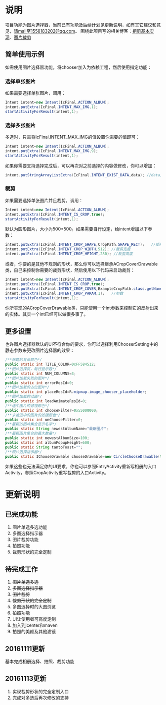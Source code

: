 # 说明
项目功能为图片选择器，当前已有功能及后续计划见更新说明，如有其它建议和意见，请mail至1558183202@qq.com。
围绕此项目写的相关博客：[相册基本实现](http://blog.csdn.net/junzia/article/details/53091606)、[图片裁剪](http://blog.csdn.net/junzia/article/details/52950210)
## 简单使用示例
如需使用图片选择器功能，将chooser加入为依赖工程，然后使用指定功能：
### 选择单张图片
如果需要选择单张图片，调用：
```java
Intent intent=new Intent(IcFinal.ACTION_ALBUM);
intent.putExtra(IcFinal.INTENT_MAX_IMG,1);  
startActivityForResult(intent,1);
```
### 选择多张图片
多选时，只需将IcFinal.INTENT_MAX_IMG的值设置你需要的值即可：
```java
Intent intent=new Intent(IcFinal.ACTION_ALBUM);
intent.putExtra(IcFinal.INTENT_MAX_IMG,9);
startActivityForResult(intent,1);
```
如果你需要支持选择完成后，可以再次对之前选择的内容做修改，你可以增加：
```java
intent.putStringArrayListExtra(IcFinal.INTENT_EXIST_DATA,data); //data为你之前所选的图片路径的ArrayList
```
### 裁剪
如果需要选择单张图片并且裁剪，调用：
```java
Intent intent=new Intent(IcFinal.ACTION_ALBUM);
intent.putExtra(IcFinal.INTENT_IS_CROP,true);
startActivityForResult(intent,1);
```
默认为圆形图片，大小为500*500。如果需要自行设定，给intent增加以下参数：
```java
intent.putExtra(IcFinal.INTENT_CROP_SHAPE,CropPath.SHAPE_RECT);   //矩形，默认为CropPath.SHAPE_CIRCEL圆形
intent.putExtra(IcFinal.INTENT_CROP_WIDTH,512); //裁剪宽度
intent.putExtra(IcFinal.INTENT_CROP_HEIGHT,280); //裁剪高度
```
或者，你要的是其他不规则的形状，那么你可以选择继承ACropCoverDrawable类，自己来控制你需要的裁剪形状，然后使用以下代码来启动裁剪：
```java
Intent intent=new Intent(IcFinal.ACTION_ALBUM);
intent.putExtra(IcFinal.INTENT_IS_CROP,true);
intent.putExtra(IcFinal.INTENT_CROP_COVER,ExampleCropPath.class.getName());    
intent.putExtra(IcFinal.INTENT_CROP_PARAM,1);   //参数
startActivityForResult(intent,1);
```
你所实现的ACropCoverDrawable类，只能使用一个int参数来控制它的反射出来的实体。其实一个int已经可以做很多事了。

## 更多设置
也许图片选择器默认的UI不符合你的要求，你可以选择利用ChooserSetting中的静态参数来更改图片选择器的效果：
```java
/**标题的背景颜色*/
public static int TITLE_COLOR=0xFF584512;
/**图片选择页，每行显示数*/
public static int NUM_COLUMNS=3;
/**图片加载失败的图片*/
public static int errorResId=0;
/**图片加载的占位图片*/
public static int placeResId=R.mipmap.image_chooser_placeholder;
/**图片加载的动画*/
public static int loadAnimateResId=0;
/**选中图片的滤镜颜色*/
public static int chooseFilter=0x55000000;
/**未被选中的图片的滤镜颜色*/
public static int unChooseFilter=0;
/**最新的图片集合显示名字*/
public static String newestAlbumName="最新图片";
/**最新图片集合的最大数量*/
public static int newestAlbumSize=100;
public static int albumPopupHeight=600;
public static String tantoToast="";
/**照片选择指示器*/
public static IChooseDrawable chooseDrawable=new CircleChooseDrawable(true,0xFF25c2e6);
```
如果这些也无法满足你的UI要求，你也可以参照EntryActivity重新写相册的入口Activity，参照CropActivity重写裁剪的入口Activity。

# 更新说明

## 已完成功能
1. 图片单选多选功能
2. 多图选择指示器
3. 图片裁剪功能
4. 拍照功能
5. 裁剪形状的完全定制

## 待完成工作
1. ~~图片单选多选~~
2. ~~多图选择指示器~~
3. ~~图片裁剪~~
4. ~~裁剪形状的完全定制~~
4. 多图选择时的大图浏览
5. ~~拍照功能~~
6. UI让使用者可高度定制
7. 加入到jcenter和maven
8. 拍照的美颜及其他滤镜

## 20161111更新
基本完成相册选择、拍照、裁剪功能

## 20161113更新
1. 实现裁剪形状的完全定制入口
2. 完成对多选后再次修改的支持
